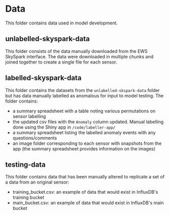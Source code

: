 # Data

This folder contains data used in model development.

## unlabelled-skyspark-data

This folder consists of the data manually downloaded from the EWS SkySpark interface. The data were downloaded in multiple chunks and joined together to create a single file for each sensor.

## labelled-skyspark-data

This folder contains the datasets from the `unlabelled-skspark-data` folder but has data manually labelled as anomalous for input to model testing. The folder contains:

- a summary spreadsheet with a table noting various permutations on sensor labelling  
- the updated csv files with the `Anomaly` column updated. Manual labelling done using the Shiny app in `/code/labeller-app/`
- a summary spreadsheet listing the labelled anomaly events with any questions/comments
- an image folder corresponding to each sensor with snapshots from the app (the summary spreadsheet provides information on the images)


## testing-data

This folder contains data that has been manually altered to replicate a set of a data from an original sensor:
- training_bucket.csv: an example of data that would exist in InfluxDB's training bucket
- main_bucket.csv: an example of data that would exist in InfluxDB's main bucket